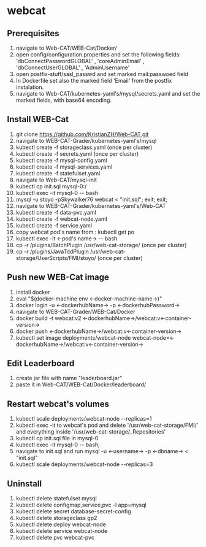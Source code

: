 # webcat

## Prerequisites
1. navigate to Web-CAT/WEB-Cat/Docker/
2. open config/configuration.properties and set the following fields: 
	'dbConnectPasswordGLOBAL' , 'coreAdminEmail' , 'dbConnectUserGLOBAL' , 'AdminUsername'
3. open postfix-stuff/sasl_passwd and set marked mail:passwoed field
4. In Dockerfile set also the marked field 'Email' from the postfix instalation.
5. navigate to Web-CAT/kubernetes-yaml's/mysql/secrets.yaml and set the marked fields, with base64 encoding.

## Install WEB-Cat

1. git clone https://github.com/KristianZH/Web-CAT.git
2. navigate to WEB-CAT-Grader/kubernetes-yaml's/mysql
3. kubectl create -f storageclass.yaml (once per cluster)
4. kubectl create -f secrets.yaml (once per cluster)
5. kubectl create -f mysql-config.yaml
6. kubectl create -f mysql-services.yaml
7. kubectl create -f statefulset.yaml
8. navigate to Web-CAT/mysql-init
9. kubectl cp init.sql mysql-0:/
10. kubectl exec -it mysql-0 -- bash
11. mysql -u stoyo -pSkywalker76 webcat < "init.sql"; exit; exit;
12. navigate to WEB-CAT-Grader/kubernetes-yaml's/Web-CAT
13. kubectl create -f data-pvc.yaml
14. kubectl create -f webcat-node.yaml
15. kubectl create -f service.yaml
16. copy webcat pod's name from : kubectl get po
17. kubectl exec -it <-pod's name-> -- bash
18. cp -r /plugins/BatchPlugin /usr/web-cat-storage/ (once per cluster)
19. cp -r /plugins/JavaTddPlugin /usr/web-cat-storage/UserScripts/FMI/stoyo/ (once per cluster)

## Push new WEB-Cat image

1. install docker
2. eval "$(docker-machine env <-docker-machine-name->)"
3. docker login -u <-dockerhubName-> -p <-dockerhubPassword->
4. navigate to WEB-CAT-Grader/WEB-Cat/Docker
5. docker build -t webcat:v2 <-dockerhubName->/webcat:v<-container-version->
6. docker push <-dockerhubName->/webcat:v<-container-version->
7. kubectl set image deployments/webcat-node webcat-node=<-dockerhubName->/webcat:v<-container-version->

## Edit Leaderboard 

1. create jar file with name "leaderboard.jar"
2. paste it in Web-CAT/WEB-Cat/Docker/leaderboard/

## Restart webcat's volumes

1. kubectl scale deployments/webcat-node --replicas=1
2. kubectl exec -it to webcat's pod and delete '/usr/web-cat-storage/FMI/' and everything inside '/usr/web-cat-storage/_Repositories'
3. kubectl cp init.sql file in mysql-0
4. kubectl exec -it mysql-0 -- bash;
5. navigate to init.sql and run mysql -u <-username-> -p <-dbname-> < "init.sql"
6. kubectl scale deployments/webcat-node --replicas=3

## Uninstall

1. kubectl delete statefulset mysql
2. kubectl delete configmap,service,pvc -l app=mysql
3. kubectl delete secret database-secret-config
4. kubectl delete storageclass gp2
5. kubectl delete deploy webcat-node
6. kubectl delete service webcat-node
7. kubectl delete pvc webcat-pvc
